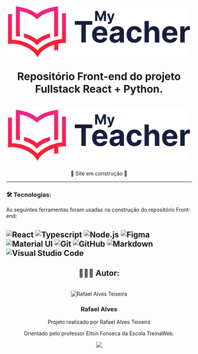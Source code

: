 <h1 align="center">
  <img alt="Imagem do projeto" title="MyTeacher" src="./public/images/myteacher.png" />


<p align="center">Repositório Front-end do projeto Fullstack React + Python.</p>

<h1 align="center">
  <img alt="Imagem do projeto" title="MyTeacher" src="./public/images/myteacher.png" />
</h1>


<p align="center">🚧 Site em construção 🚧<p>

---
 
### 🛠 Tecnologias:

As seguintes ferramentas foram usadas na construção do repositório Front-end:

![React](https://img.shields.io/badge/-React-05122A?style=flat&logo=react)
![Typescript](https://img.shields.io/badge/TypeScript-05122A?style=flat&logo=typescript&logoColor=white)
![Node.js](https://img.shields.io/badge/-Node.js-05122A?style=flat&logo=node.js)
![Figma](https://img.shields.io/badge/Figma-05122A?style=flat&logo=figma&logoColor=white)
![Material UI](https://img.shields.io/badge/Material--UI-05122A?style=flat&logo=material-ui&logoColor=white)
![Git](https://img.shields.io/badge/-Git-05122A?style=flat&logo=git)
![GitHub](https://img.shields.io/badge/-GitHub-05122A?style=flat&logo=github)
![Markdown](https://img.shields.io/badge/-Markdown-05122A?style=flat&logo=markdown)
![Visual Studio Code](https://img.shields.io/badge/-Visual%20Studio%20Code-05122A?style=flat&logo=visual-studio-code&logoColor=007ACC)
---

<div align="center">
<h2>👩🏽‍💻 Autor:</h2>
</br>
<img alt="Rafael Alves Teixeira" title="Rafael Alves Teixeira" src="https://github.com/rafael-alves-teixeira.png" height="200" width="200"/>
<h3>Rafael Alves</h3>
<p>Projeto realizado por Rafael Alves Teixeira</p>
<p>Orientado pelo professor Elton Fonseca da Escola TreinaWeb.</p>

<a href="https://www.linkedin.com/in/rafael-alves-teixeira-5262214b/" target="_blank">
<img src="https://img.shields.io/badge/-LinkedIn-05122A?style=for-the-flat&logo=linkedin&logoColor=white" target="_blank"></a>
</div>
